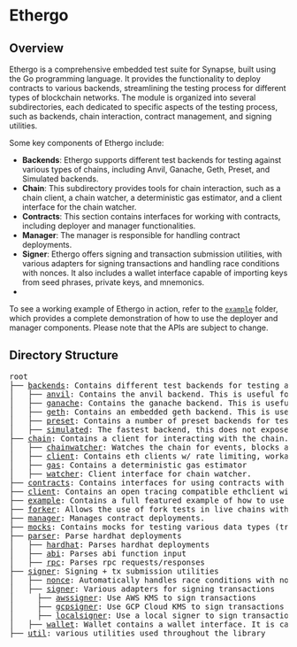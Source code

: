 # Ethergo

## Overview

Ethergo is a comprehensive embedded test suite for Synapse, built using the Go programming language. It provides the functionality to deploy contracts to various backends, streamlining the testing process for different types of blockchain networks. The module is organized into several subdirectories, each dedicated to specific aspects of the testing process, such as backends, chain interaction, contract management, and signing utilities.

Some key components of Ethergo include:

 - **Backends**: Ethergo supports different test backends for testing against various types of chains, including Anvil, Ganache, Geth, Preset, and Simulated backends.
 - **Chain**: This subdirectory provides tools for chain interaction, such as a chain client, a chain watcher, a deterministic gas estimator, and a client interface for the chain watcher.
 - **Contracts**: This section contains interfaces for working with contracts, including deployer and manager functionalities.
 - **Manager**: The manager is responsible for handling contract deployments.
 -  **Signer**: Ethergo offers signing and transaction submission utilities, with various adapters for signing transactions and handling race conditions with nonces. It also includes a wallet interface capable of importing keys from seed phrases, private keys, and mnemonics.
 -
 To see a working example of Ethergo in action, refer to the [`example`](./example) folder, which provides a complete demonstration of how to use the deployer and manager components. Please note that the APIs are subject to change.


## Directory Structure

<pre>
root
├── <a href="./backends">backends</a>: Contains different test backends for testing against different types of chains
│   ├── <a href="./backends/anvil">anvil</a>: Contains the anvil backend. This is useful for fork testing and requires docker. It aloso contains cheatcodes for testing detailed [here](https://book.getfoundry.sh/anvil/)
│   ├── <a href="./backends/ganache">ganache</a>: Contains the ganache backend. This is useful for fork testing and requires docker. This is currently using an older version of ganache, but will be updated to use the latest version. See [here](https://github.com/trufflesuite/ganache) for details.
│   ├── <a href="./backends/geth">geth</a>: Contains an embedded geth backend. This is useful for testing against a local geth instance without forking capabilities. This does not require docker and runs fully embedded in the go application, as such it is faster than the docker-based backends, but less versatile. Used when an rpc address is needed for a localnet.
│   ├── <a href="./backends/preset">preset</a>: Contains a number of preset backends for testing.
│   ├── <a href="./backends/simulated">simulated</a>: The fastest backend, this does not expose an rpc endpoint and uses geth's [simulated backend](https://goethereumbook.org/en/client-simulated/)
├── <a href="./chain">chain</a>: Contains a client for interacting with the chain. This will be removed in a future version. Please use [client](./client) going forward.
│   ├── <a href="./chain/chainwatcher">chainwatcher</a>: Watches the chain for events, blocks and logs
│   ├── <a href="./chain/client">client</a>: Contains eth clients w/ rate limiting, workarounds for bugs in some chains, etc.
│   ├── <a href="./chain/gas">gas</a>: Contains a deterministic gas estimator
│   ├── <a href="./chain/watcher">watcher</a>: Client interface for chain watcher.
├── <a href="./contracts">contracts</a>: Contains interfaces for using contracts with the deployer + manager
├── <a href="./client">client</a>: Contains an open tracing compatible ethclient with batching.
├── <a href="./example">example</a>: Contains a full featured example of how to use deployer + manager
├── <a href="./forker">forker</a>: Allows the use of fork tests in live chains without docker using an anvil binary.
├── <a href="./manager">manager</a>: Manages contract deployments.
├── <a href="./mocks">mocks</a>: Contains mocks for testing various data types (transactions, addresses, logs, etc)
├── <a href="./parser">parser</a>: Parse hardhat deployments
│   ├── <a href="./parser/hardhat">hardhat</a>: Parses hardhat deployments
│   ├── <a href="./parser/abiutil">abi</a>: Parses abi function input
│   ├── <a href="./parser/rpc">rpc</a>: Parses rpc requests/responses
├── <a href="./signer">signer</a>: Signing + tx submission utilities
│   ├── <a href="./signer/nonce">nonce</a>: Automatically handles race conditions with nonces, used in backends.
│   ├── <a href="./signer/signer">signer</a>: Various adapters for signing transactions
│     ├── <a href="./signer/signer/awssigner">awssigner</a>: Use AWS KMS to sign transactions
│     ├── <a href="./signer/signer/gcpsigner">gcpsigner</a>: Use GCP Cloud KMS to sign transactions
│     ├── <a href="./signer/signer/localsigner">localsigner</a>: Use a local signer to sign transactions
│   ├── <a href="./signer/wallet">wallet</a>: Wallet contains a wallet interface. It is capable of importing keys from seed phrases, private keys, and mnemonics.
├── <a href="./util">util</a>: various utilities used throughout the library
</pre>


